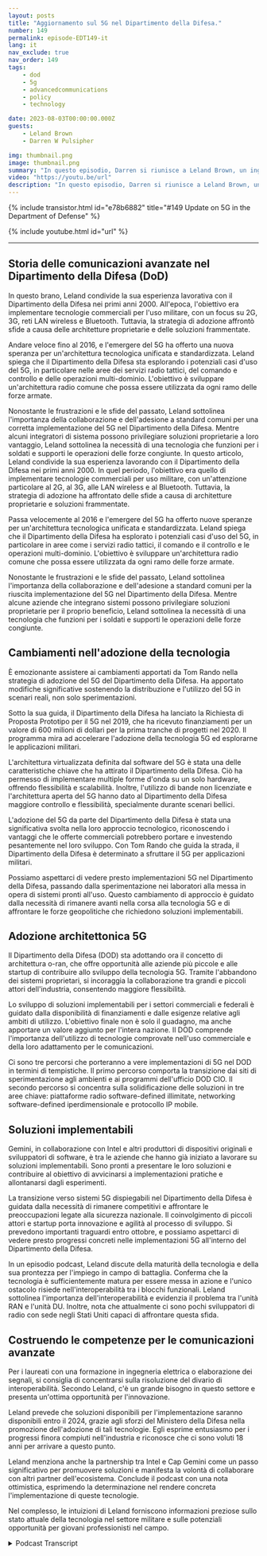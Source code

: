 ```yaml
---
layout: posts
title: "Aggiornamento sul 5G nel Dipartimento della Difesa."
number: 149
permalink: episode-EDT149-it
lang: it
nav_exclude: true
nav_order: 149
tags:
    - dod
    - 5g
    - advancedcommunications
    - policy
    - technology

date: 2023-08-03T00:00:00.000Z
guests:
    - Leland Brown
    - Darren W Pulsipher

img: thumbnail.png
image: thumbnail.png
summary: "In questo episodio, Darren si riunisce a Leland Brown, un ingegnere principale presso Capgemini e un ospite precedente nello spettacolo, per discutere dei prossimi progressi della tecnologia 5G nel Dipartimento della Difesa degli Stati Uniti."
video: "https://youtu.be/url"
description: "In questo episodio, Darren si riunisce a Leland Brown, un ingegnere principale presso Capgemini e un ospite precedente nello spettacolo, per discutere dei prossimi progressi della tecnologia 5G nel Dipartimento della Difesa degli Stati Uniti."
---
```


<div>
{% include transistor.html id="e78b6882" title="#149 Update on 5G in the Department of Defense" %}

{% include youtube.html id="url" %}
</div>

---

## Storia delle comunicazioni avanzate nel Dipartimento della Difesa (DoD)

In questo brano, Leland condivide la sua esperienza lavorativa con il Dipartimento della Difesa nei primi anni 2000. All'epoca, l'obiettivo era implementare tecnologie commerciali per l'uso militare, con un focus su 2G, 3G, reti LAN wireless e Bluetooth. Tuttavia, la strategia di adozione affrontò sfide a causa delle architetture proprietarie e delle soluzioni frammentate.

Andare veloce fino al 2016, e l'emergere del 5G ha offerto una nuova speranza per un'architettura tecnologica unificata e standardizzata. Leland spiega che il Dipartimento della Difesa sta esplorando i potenziali casi d'uso del 5G, in particolare nelle aree dei servizi radio tattici, del comando e controllo e delle operazioni multi-dominio. L'obiettivo è sviluppare un'architettura radio comune che possa essere utilizzata da ogni ramo delle forze armate.

Nonostante le frustrazioni e le sfide del passato, Leland sottolinea l'importanza della collaborazione e dell'adesione a standard comuni per una corretta implementazione del 5G nel Dipartimento della Difesa. Mentre alcuni integratori di sistema possono privilegiare soluzioni proprietarie a loro vantaggio, Leland sottolinea la necessità di una tecnologia che funzioni per i soldati e supporti le operazioni delle forze congiunte. In questo articolo, Leland condivide la sua esperienza lavorando con il Dipartimento della Difesa nei primi anni 2000. In quel periodo, l'obiettivo era quello di implementare tecnologie commerciali per uso militare, con un'attenzione particolare al 2G, al 3G, alle LAN wireless e al Bluetooth. Tuttavia, la strategia di adozione ha affrontato delle sfide a causa di architetture proprietarie e soluzioni frammentate.

Passa velocemente al 2016 e l'emergere del 5G ha offerto nuove speranze per un'architettura tecnologica unificata e standardizzata. Leland spiega che il Dipartimento della Difesa ha esplorato i potenziali casi d'uso del 5G, in particolare in aree come i servizi radio tattici, il comando e il controllo e le operazioni multi-dominio. L'obiettivo è sviluppare un'architettura radio comune che possa essere utilizzata da ogni ramo delle forze armate.

Nonostante le frustrazioni e le sfide del passato, Leland sottolinea l'importanza della collaborazione e dell'adesione a standard comuni per la riuscita implementazione del 5G nel Dipartimento della Difesa. Mentre alcune aziende che integrano sistemi possono privilegiare soluzioni proprietarie per il proprio beneficio, Leland sottolinea la necessità di una tecnologia che funzioni per i soldati e supporti le operazioni delle forze congiunte.

## Cambiamenti nell'adozione della tecnologia

È emozionante assistere ai cambiamenti apportati da Tom Rando nella strategia di adozione del 5G del Dipartimento della Difesa. Ha apportato modifiche significative sostenendo la distribuzione e l'utilizzo del 5G in scenari reali, non solo sperimentazioni.

Sotto la sua guida, il Dipartimento della Difesa ha lanciato la Richiesta di Proposta Prototipo per il 5G nel 2019, che ha ricevuto finanziamenti per un valore di 600 milioni di dollari per la prima tranche di progetti nel 2020. Il programma mira ad accelerare l'adozione della tecnologia 5G ed esplorarne le applicazioni militari.

L'architettura virtualizzata definita dal software del 5G è stata una delle caratteristiche chiave che ha attirato il Dipartimento della Difesa. Ciò ha permesso di implementare multiple forme d'onda su un solo hardware, offrendo flessibilità e scalabilità. Inoltre, l'utilizzo di bande non licenziate e l'architettura aperta del 5G hanno dato al Dipartimento della Difesa maggiore controllo e flessibilità, specialmente durante scenari bellici.

L'adozione del 5G da parte del Dipartimento della Difesa è stata una significativa svolta nella loro approccio tecnologico, riconoscendo i vantaggi che le offerte commerciali potrebbero portare e investendo pesantemente nel loro sviluppo. Con Tom Rando che guida la strada, il Dipartimento della Difesa è determinato a sfruttare il 5G per applicazioni militari.

Possiamo aspettarci di vedere presto implementazioni 5G nel Dipartimento della Difesa, passando dalla sperimentazione nei laboratori alla messa in opera di sistemi pronti all'uso. Questo cambiamento di approccio è guidato dalla necessità di rimanere avanti nella corsa alla tecnologia 5G e di affrontare le forze geopolitiche che richiedono soluzioni implementabili.

## Adozione architettonica 5G

Il Dipartimento della Difesa (DOD) sta adottando ora il concetto di architettura o-ran, che offre opportunità alle aziende più piccole e alle startup di contribuire allo sviluppo della tecnologia 5G. Tramite l'abbandono dei sistemi proprietari, si incoraggia la collaborazione tra grandi e piccoli attori dell'industria, consentendo maggiore flessibilità.

Lo sviluppo di soluzioni implementabili per i settori commerciali e federali è guidato dalla disponibilità di finanziamenti e dalle esigenze relative agli ambiti di utilizzo. L'obiettivo finale non è solo il guadagno, ma anche apportare un valore aggiunto per l'intera nazione. Il DOD comprende l'importanza dell'utilizzo di tecnologie comprovate nell'uso commerciale e della loro adattamento per le comunicazioni.

Ci sono tre percorsi che porteranno a vere implementazioni di 5G nel DOD in termini di tempistiche. Il primo percorso comporta la transizione dai siti di sperimentazione agli ambienti e ai programmi dell'ufficio DOD CIO. Il secondo percorso si concentra sulla solidificazione delle soluzioni in tre aree chiave: piattaforme radio software-defined illimitate, networking software-defined iperdimensionale e protocollo IP mobile.

## Soluzioni implementabili

Gemini, in collaborazione con Intel e altri produttori di dispositivi originali e sviluppatori di software, è tra le aziende che hanno già iniziato a lavorare su soluzioni implementabili. Sono pronti a presentare le loro soluzioni e contribuire al obiettivo di avvicinarsi a implementazioni pratiche e allontanarsi dagli esperimenti.

La transizione verso sistemi 5G dispiegabili nel Dipartimento della Difesa è guidata dalla necessità di rimanere competitivi e affrontare le preoccupazioni legate alla sicurezza nazionale. Il coinvolgimento di piccoli attori e startup porta innovazione e agilità al processo di sviluppo. Si prevedono importanti traguardi entro ottobre, e possiamo aspettarci di vedere presto progressi concreti nelle implementazioni 5G all'interno del Dipartimento della Difesa.

In un episodio podcast, Leland discute della maturità della tecnologia e della sua prontezza per l'impiego in campo di battaglia. Conferma che la tecnologia è sufficientemente matura per essere messa in azione e l'unico ostacolo risiede nell'interoperabilità tra i blocchi funzionali. Leland sottolinea l'importanza dell'interoperabilità e evidenzia il problema tra l'unità RAN e l'unità DU. Inoltre, nota che attualmente ci sono pochi sviluppatori di radio con sede negli Stati Uniti capaci di affrontare questa sfida.

## Costruendo le competenze per le comunicazioni avanzate

Per i laureati con una formazione in ingegneria elettrica o elaborazione dei segnali, si consiglia di concentrarsi sulla risoluzione del divario di interoperabilità. Secondo Leland, c'è un grande bisogno in questo settore e presenta un'ottima opportunità per l'innovazione.

Leland prevede che soluzioni disponibili per l'implementazione saranno disponibili entro il 2024, grazie agli sforzi del Ministero della Difesa nella promozione dell'adozione di tali tecnologie. Egli esprime entusiasmo per i progressi finora compiuti nell'industria e riconosce che ci sono voluti 18 anni per arrivare a questo punto.

Leland menziona anche la partnership tra Intel e Cap Gemini come un passo significativo per promuovere soluzioni e manifesta la volontà di collaborare con altri partner dell'ecosistema. Conclude il podcast con una nota ottimistica, esprimendo la determinazione nel rendere concreta l'implementazione di queste tecnologie.

Nel complesso, le intuizioni di Leland forniscono informazioni preziose sullo stato attuale della tecnologia nel settore militare e sulle potenziali opportunità per giovani professionisti nel campo.



<details>
<summary> Podcast Transcript </summary>

<p></p>

</details>
